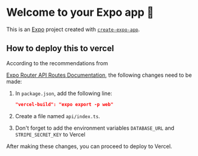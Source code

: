 # Welcome to your Expo app 👋

This is an [Expo](https://expo.dev) project created with [`create-expo-app`](https://www.npmjs.com/package/create-expo-app).

## How to deploy this to vercel

According to the recommendations from 

[Expo Router API Routes Documentation](https://docs.expo.dev/router/reference/api-routes/), the following changes need to be made:

1. In `package.json`, add the following line: 
   ```json
   "vercel-build": "expo export -p web"
   ```

2. Create a file named `api/index.ts`.
3. Don't forget to add the environment variables `DATABASE_URL` and `STRIPE_SECRET_KEY` to Vercel
   
After making these changes, you can proceed to deploy to Vercel.
